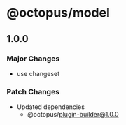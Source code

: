 # @octopus/model

## 1.0.0

### Major Changes

- use changeset

### Patch Changes

- Updated dependencies
  - @octopus/plugin-builder@1.0.0
